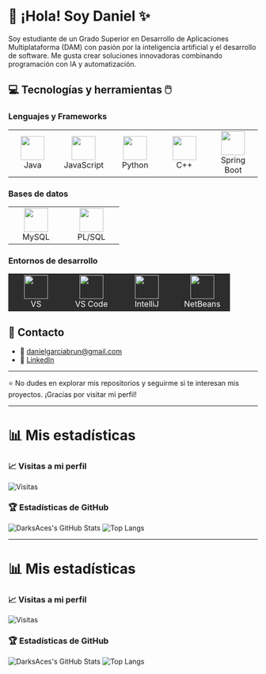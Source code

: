 # 👋 ¡Hola! Soy Daniel ✨

Soy estudiante de un Grado Superior en Desarrollo de Aplicaciones Multiplataforma (DAM) con pasión por la inteligencia artificial y el desarrollo de software. Me gusta crear soluciones innovadoras combinando programación con IA y automatización.

## 💻 Tecnologías y herramientas 🖱️

### Lenguajes y Frameworks
<div align="center">
  <table>
    <tr>
      <td align="center" width="96">
        <img src="https://cdn.jsdelivr.net/gh/devicons/devicon/icons/java/java-original-wordmark.svg" width="48" height="48"/>
        <br>Java
      </td>
      <td align="center" width="96">
        <img src="https://cdn.jsdelivr.net/gh/devicons/devicon/icons/javascript/javascript-original.svg" width="48" height="48"/>
        <br>JavaScript
      </td>
      <td align="center" width="96">
        <img src="https://cdn.jsdelivr.net/gh/devicons/devicon/icons/python/python-original.svg" width="48" height="48"/>
        <br>Python
      </td>
      <td align="center" width="96">
        <img src="https://cdn.jsdelivr.net/gh/devicons/devicon/icons/cplusplus/cplusplus-original.svg" width="48" height="48"/>
        <br>C++
      </td>
      <td align="center" width="96">
        <img src="https://cdn.jsdelivr.net/gh/devicons/devicon/icons/spring/spring-original.svg" width="48" height="48"/>
        <br>Spring Boot
      </td>
    </tr>
  </table>
</div>

### Bases de datos
<div align="center">
  <table>
    <tr>
      <td align="center" width="96">
        <img src="https://cdn.jsdelivr.net/gh/devicons/devicon/icons/mysql/mysql-original-wordmark.svg" width="48" height="48"/>
        <br>MySQL
      </td>
      <td align="center" width="96">
        <img src="https://cdn.jsdelivr.net/gh/devicons/devicon/icons/oracle/oracle-original.svg" width="48" height="48"/>
        <br>PL/SQL
      </td>
    </tr>
  </table>
</div>

### Entornos de desarrollo
<div align="center">
  <table>
    <tr>
      <td align="center" width="96" style="background-color:#2d2d2d;">
        <img src="https://visualstudio.microsoft.com/wp-content/uploads/2021/10/Product-Icon.svg" width="48" height="48"/>
        <br><span style="color:white">VS</span>
      </td>
      <td align="center" width="96" style="background-color:#2d2d2d;">
        <img src="https://upload.wikimedia.org/wikipedia/commons/9/9a/Visual_Studio_Code_1.35_icon.svg" width="48" height="48"/>
        <br><span style="color:white">VS Code</span>
      </td>
      <td align="center" width="96" style="background-color:#2d2d2d;">
        <img src="https://upload.wikimedia.org/wikipedia/commons/9/9c/IntelliJ_IDEA_Icon.svg" width="48" height="48"/>
        <br><span style="color:white">IntelliJ</span>
      </td>
      <td align="center" width="96" style="background-color:#2d2d2d;">
        <img src="https://upload.wikimedia.org/wikipedia/commons/thumb/9/98/Apache_NetBeans_Logo.svg/1200px-Apache_NetBeans_Logo.svg.png" width="48" height="48"/>
        <br><span style="color:white">NetBeans</span>
      </td>
    </tr>
  </table>
</div>

## 📢 Contacto
- 📧 danielgarciabrun@gmail.com
- 💼 [LinkedIn](https://www.linkedin.com/in/daniel-garcia-brun-98a54b274)

---

⭐ No dudes en explorar mis repositorios y seguirme si te interesan mis proyectos. ¡Gracias por visitar mi perfil!

---

# 📊 Mis estadísticas
### 📈 Visitas a mi perfil
![Visitas](https://komarev.com/ghpvc/?username=DarksAces&label=Visitas&color=blue&style=flat)
### 🏆 Estadísticas de GitHub
![DarksAces's GitHub Stats](https://github-readme-stats.vercel.app/api?username=DarksAces&show_icons=true&theme=tokyonight)
![Top Langs](https://github-readme-stats.vercel.app/api/top-langs/?username=DarksAces&layout=compact&theme=tokyonight&langs_count=10)

---

# 📊 Mis estadísticas
### 📈 Visitas a mi perfil
![Visitas](https://komarev.com/ghpvc/?username=DarksAces&label=Visitas&color=blue&style=flat)
### 🏆 Estadísticas de GitHub
![DarksAces's GitHub Stats](https://github-readme-stats.vercel.app/api?username=DarksAces&show_icons=true&theme=tokyonight)
![Top Langs](https://github-readme-stats.vercel.app/api/top-langs/?username=DarksAces&layout=compact&theme=tokyonight&langs_count=10)
